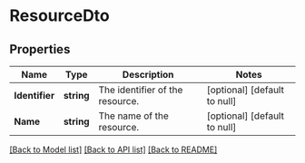# ResourceDto

## Properties
Name | Type | Description | Notes
------------ | ------------- | ------------- | -------------
**Identifier** | **string** | The identifier of the resource. | [optional] [default to null]
**Name** | **string** | The name of the resource. | [optional] [default to null]

[[Back to Model list]](../pkg/nifi/README.md#documentation-for-models) [[Back to API list]](../pkg/nifi/README.md#documentation-for-api-endpoints) [[Back to README]](../pkg/nifi/README.md)


